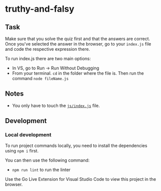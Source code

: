 # truthy-and-falsy

## Task

Make sure that you solve the quiz first and that the answers are correct.
Once you've selected the answer in the browser, go to your `index.js` file and code the respective expression there.

To run index.js there are two main options:
- In VS, go to Run -> Run Without Debugging
- From your terminal. `cd` in the folder where the file is. Then run the command `node fileName.js`

## Notes

- You only have to touch the [`js/index.js`](./js/index.js) file.

## Development

### Local development

To run project commands locally, you need to install the dependencies using `npm i` first.

You can then use the following command:

- `npm run lint` to run the linter

Use the Go Live Extension for Visual Studio Code to view this project in the browser.
